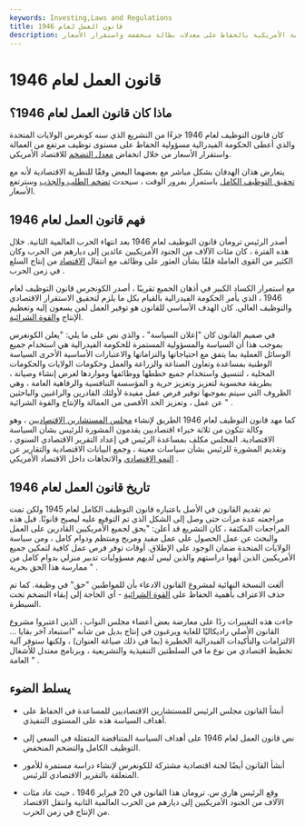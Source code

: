 ```yaml
---
keywords: Investing,Laws and Regulations
title: قانون العمل لعام 1946
description: كان قانون التوظيف لعام 1946 تشريعًا كلف الحكومة الأمريكية بالحفاظ على معدلات بطالة منخفضة واستقرار الأسعار.
---
```


# قانون العمل لعام 1946
## ماذا كان قانون العمل لعام 1946؟

كان قانون التوظيف لعام 1946 جزءًا من التشريع الذي سنه كونغرس الولايات المتحدة والذي أعطى الحكومة الفيدرالية مسؤولية الحفاظ على مستوى توظيف مرتفع من العمالة واستقرار الأسعار من خلال انخفاض [معدل التضخم](/inflation) للاقتصاد الأمريكي.

يتعارض هذان الهدفان بشكل مباشر مع بعضهما البعض وفقًا للنظرية الاقتصادية لأنه مع [تحقيق التوظيف الكامل](/fullemployment) باستمرار بمرور الوقت ، سيحدث [تضخم الطلب والجذب](/demandpullinflation) وسترتفع الأسعار.

## فهم قانون العمل لعام 1946

أصدر الرئيس ترومان قانون التوظيف لعام 1946 بعد انتهاء الحرب العالمية الثانية. خلال هذه الفترة ، كان مئات الآلاف من الجنود الأمريكيين عائدين إلى ديارهم من الحرب وكان الكثير من القوى العاملة قلقًا بشأن العثور على وظائف مع انتقال [الاقتصاد](/economy) من إنتاج السلع في زمن الحرب .

مع استمرار الكساد الكبير في أذهان الجميع تقريبًا ، أصدر الكونجرس قانون التوظيف لعام 1946 ، الذي يأمر الحكومة الفيدرالية بالقيام بكل ما يلزم لتحقيق الاستقرار الاقتصادي والتوظيف العالي. كان الهدف الأساسي للقانون هو توفير العمل لمن يسعون إليه وتعظيم الإنتاج [والقوة الشرائية](/purchasingpower).

في صميم القانون كان "إعلان السياسة" ، والذي نص على ما يلي: "يعلن الكونغرس بموجب هذا أن السياسة والمسؤولية المستمرة للحكومة الفيدرالية هي استخدام جميع الوسائل العملية بما يتفق مع احتياجاتها والتزاماتها والاعتبارات الأساسية الأخرى السياسة الوطنية بمساعدة وتعاون الصناعة والزراعة والعمل وحكومات الولايات والحكومات المحلية ، لتنسيق واستخدام جميع خططها ووظائفها ومواردها لغرض إنشاء وصيانة ، بطريقة محسوبة لتعزيز وتعزيز حرية و المؤسسة التنافسية والرفاهية العامة ، وهي الظروف التي سيتم بموجبها توفير فرص عمل مفيدة لأولئك القادرين والراغبين والباحثين عن عمل ، وتعزيز الحد الأقصى من العمالة والإنتاج والقوة الشرائية " .

كما مهد قانون التوظيف لعام 1946 الطريق لإنشاء [مجلس المستشارين الاقتصاديين](/council_economic_advisors) ، وهو وكالة تتكون من ثلاثة خبراء اقتصاديين يقدمون المشورة للرئيس بشأن السياسة الاقتصادية. المجلس مكلف بمساعدة الرئيس في إعداد التقرير الاقتصادي السنوي ، وتقديم المشورة للرئيس بشأن سياسات معينة ، وجمع البيانات الاقتصادية والتقارير عن [النمو الاقتصادي](/economicgrowth) والاتجاهات داخل الاقتصاد الأمريكي .

## تاريخ قانون العمل لعام 1946

تم تقديم القانون في الأصل باعتباره قانون التوظيف الكامل لعام 1945 ولكن تمت مراجعته عدة مرات حتى وصل إلى الشكل الذي تم التوقيع عليه ليصبح قانونًا. قبل هذه المراجعات المكثفة ، كان التشريع قد أعلن: "يحق لجميع الأمريكيين القادرين على العمل والبحث عن عمل الحصول على عمل مفيد ومربح ومنتظم ودوام كامل ، ومن سياسة الولايات المتحدة ضمان الوجود على الإطلاق. أوقات توفر فرص عمل كافية لتمكين جميع الأمريكيين الذين أنهوا دراستهم والذين ليس لديهم مسؤوليات تدبير منزلي بدوام كامل من ممارسة هذا الحق بحرية " .

ألغت النسخة النهائية لمشروع القانون الادعاء بأن للمواطنين "حق" في وظيفة. كما تم حذف الاعتراف بأهمية الحفاظ على [القوة الشرائية](/purchasingpower) - أي الحاجة إلى إبقاء التضخم تحت السيطرة.

جاءت هذه التغييرات ردًا على معارضة بعض أعضاء مجلس النواب ، الذين اعتبروا مشروع القانون الأصلي راديكاليًا للغاية ويرغبون في إنتاج بديل من شأنه "استبعاد آخر بقايا ... الالتزامات والتأكيدات الفيدرالية الخطيرة (بما في ذلك صياغة العنوان) ، ولكنها ستوفر آلية تخطيط اقتصادي من نوع ما في السلطتين التنفيذية والتشريعية ، وبرنامج معتدل للأشغال العامة " .

## يسلط الضوء

- أنشأ القانون مجلس الرئيس للمستشارين الاقتصاديين للمساعدة في الحفاظ على أهداف السياسة هذه على المستوى التنفيذي.

- نص قانون العمل لعام 1946 على أهداف السياسة المتناقضة المتمثلة في السعي إلى التوظيف الكامل والتضخم المنخفض.

- أنشأ القانون أيضًا لجنة اقتصادية مشتركة للكونغرس لإنشاء دراسة مستمرة للأمور المتعلقة بالتقرير الاقتصادي للرئيس.

- وقع الرئيس هاري س. ترومان هذا القانون في 20 فبراير 1946 ، حيث عاد مئات الآلاف من الجنود الأمريكيين إلى ديارهم من الحرب العالمية الثانية وانتقل الاقتصاد من الإنتاج في زمن الحرب.

